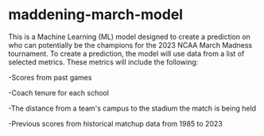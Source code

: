 # maddening-march-model
This is a Machine Learning (ML) model designed to create a prediction on who can potentially be the champions for the 2023 NCAA March Madness tournament. To create a prediction, the model will use data from a list of selected metrics. These metrics will include the following:

-Scores from past games

-Coach tenure for each school

-The distance from a team's campus to the stadium the match is being held

-Previous scores from historical matchup data from 1985 to 2023
 
 
